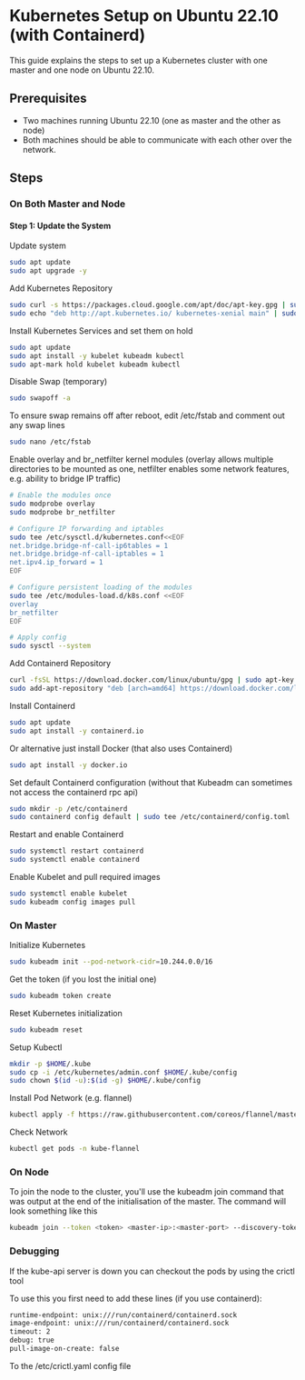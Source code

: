 # Kubernetes Setup on Ubuntu 22.10 (with Containerd)

This guide explains the steps to set up a Kubernetes cluster with one master and one node on Ubuntu 22.10.

## Prerequisites

- Two machines running Ubuntu 22.10 (one as master and the other as node)
- Both machines should be able to communicate with each other over the network.

## Steps

### On Both Master and Node

#### Step 1: Update the System

Update system

```bash
sudo apt update
sudo apt upgrade -y
```

Add Kubernetes Repository

```bash
sudo curl -s https://packages.cloud.google.com/apt/doc/apt-key.gpg | sudo apt-key add -
sudo echo "deb http://apt.kubernetes.io/ kubernetes-xenial main" | sudo tee /etc/apt/sources.list.d/kubernetes.list
```

Install Kubernetes Services and set them on hold

```bash
sudo apt update
sudo apt install -y kubelet kubeadm kubectl
sudo apt-mark hold kubelet kubeadm kubectl
```

Disable Swap (temporary)

```bash
sudo swapoff -a
```

To ensure swap remains off after reboot, edit /etc/fstab and comment out any swap lines

```bash
sudo nano /etc/fstab
```

Enable overlay and br_netfilter kernel modules (overlay allows multiple directories to be mounted as one, netfilter enables some network features, e.g. ability to bridge IP traffic)

```bash
# Enable the modules once
sudo modprobe overlay
sudo modprobe br_netfilter

# Configure IP forwarding and iptables
sudo tee /etc/sysctl.d/kubernetes.conf<<EOF
net.bridge.bridge-nf-call-ip6tables = 1
net.bridge.bridge-nf-call-iptables = 1
net.ipv4.ip_forward = 1
EOF

# Configure persistent loading of the modules
sudo tee /etc/modules-load.d/k8s.conf <<EOF
overlay
br_netfilter
EOF

# Apply config
sudo sysctl --system
```

Add Containerd Repository

```bash
curl -fsSL https://download.docker.com/linux/ubuntu/gpg | sudo apt-key add -
sudo add-apt-repository "deb [arch=amd64] https://download.docker.com/linux/ubuntu $(lsb_release -cs) stable"
```

Install Containerd

```bash
sudo apt update
sudo apt install -y containerd.io
```

Or alternative just install Docker (that also uses Containerd)

```bash
sudo apt install -y docker.io
```

Set default Containerd configuration (without that Kubeadm can sometimes not access the containerd rpc api)

```bash
sudo mkdir -p /etc/containerd
sudo containerd config default | sudo tee /etc/containerd/config.toml
```

Restart and enable Containerd

```bash
sudo systemctl restart containerd
sudo systemctl enable containerd
```

Enable Kubelet and pull required images

```bash
sudo systemctl enable kubelet
sudo kubeadm config images pull
```

### On Master

Initialize Kubernetes

```bash
sudo kubeadm init --pod-network-cidr=10.244.0.0/16
```

Get the token (if you lost the initial one)

```bash
sudo kubeadm token create
```

Reset Kubernetes initialization

```bash
sudo kubeadm reset
```

Setup Kubectl

```bash
mkdir -p $HOME/.kube
sudo cp -i /etc/kubernetes/admin.conf $HOME/.kube/config
sudo chown $(id -u):$(id -g) $HOME/.kube/config
```

Install Pod Network (e.g. flannel)

```bash
kubectl apply -f https://raw.githubusercontent.com/coreos/flannel/master/Documentation/kube-flannel.yml
```

Check Network

```bash
kubectl get pods -n kube-flannel
```

### On Node

To join the node to the cluster, you'll use the kubeadm join command that was output at the end of the initialisation of the master. The command will look something like this

```bash
kubeadm join --token <token> <master-ip>:<master-port> --discovery-token-ca-cert-hash sha256:<hash> --cri-socket /run/containerd/containerd.sock
```


### Debugging

If the kube-api server is down you can checkout the pods by using the crictl tool

To use this you first need to add these lines (if you use containerd):

```bash
runtime-endpoint: unix:///run/containerd/containerd.sock
image-endpoint: unix:///run/containerd/containerd.sock
timeout: 2
debug: true
pull-image-on-create: false
```

To the /etc/crictl.yaml config file